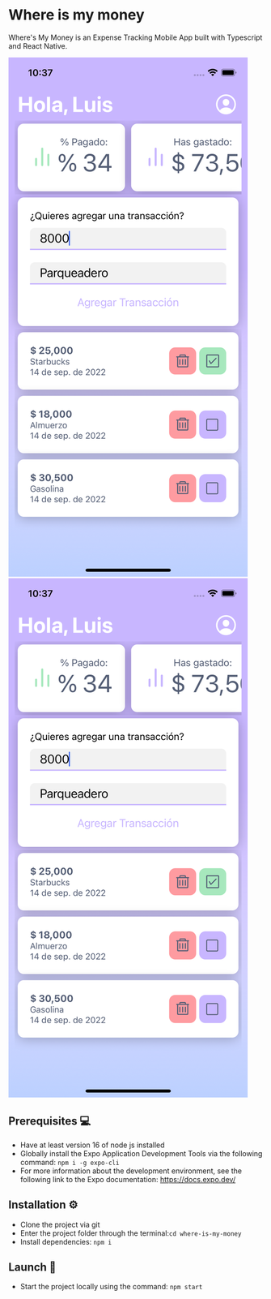 # Where is my money

Where's My Money is an Expense Tracking Mobile App built with Typescript and React Native.

![Screenshot of the app on iOS](https://raw.githubusercontent.com/lcgaravito/where-is-my-money/main/screenshots/Screenshot-iOS.png)
![Screenshot of the app on iOS](https://raw.githubusercontent.com/lcgaravito/where-is-my-money/main/screenshots/Screenshot-iOS.png)

## Prerequisites 💻

- Have at least version 16 of node js installed
- Globally install the Expo Application Development Tools via the following command: `npm i -g expo-cli`
- For more information about the development environment, see the following link to the Expo documentation: https://docs.expo.dev/

## Installation ⚙️

- Clone the project via git
- Enter the project folder through the terminal:`cd where-is-my-money`
- Install dependencies: `npm i`

## Launch 🚀

- Start the project locally using the command: `npm start`
